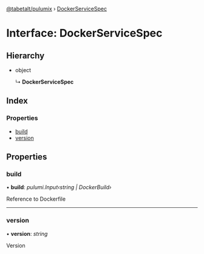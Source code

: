 [@tabetalt/pulumix](../README.md) › [DockerServiceSpec](dockerservicespec.md)

# Interface: DockerServiceSpec

## Hierarchy

* object

  ↳ **DockerServiceSpec**

## Index

### Properties

* [build](dockerservicespec.md#build)
* [version](dockerservicespec.md#version)

## Properties

###  build

• **build**: *pulumi.Input‹string | DockerBuild›*

Reference to Dockerfile

___

###  version

• **version**: *string*

Version
